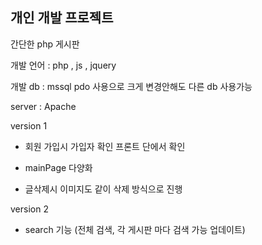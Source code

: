 ## 개인 개발 프로젝트

간단한 php 게시판

개발 언어 : php , js , jquery

개발 db : mssql pdo 사용으로 크게 변경안해도 다른 db 사용가능

server : Apache

version 1

- 회원 가입시 가입자 확인 프론트 단에서 확인

- mainPage 다양화

- 글삭제시 이미지도 같이 삭제 방식으로 진행

version 2

- search 기능 (전체 검색, 각 게시판 마다 검색 가능 업데이트)
